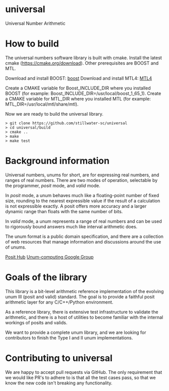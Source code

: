 # universal
Universal Number Arithmetic

# How to build

The universal numbers software library is built with cmake. Install the latest cmake (https://cmake.org/download).
Other prerequisites are BOOST and MTL.

Download and install BOOST: [boost](http://www.boost.org/users/download/)
Download and install MTL4: [MTL4](http://simunova.com/node/145)

Create a CMAKE variable for Boost_INCLUDE_DIR where you installed BOOST (for example: Boost_INCLUDE_DIR=/usr/local/boost_1_65_1).
Create a CMAKE variable for MTL_DIR where you installed MTL (for example: MTL_DIR=/usr/local/mtl/share/mtl).

Now we are ready to build the universal library.

```
> git clone https://github.com/stillwater-sc/universal
> cd universal/build
> cmake ..
> make
> make test

```

# Background information

Universal numbers, unums for short, are for expressing real numbers, and ranges of real numbers. 
There are two modes of operation, selectable by the programmer, _posit_ mode, and _valid_ mode.

In _posit_ mode, a unum behaves much like a floating-point number of fixed size, 
rounding to the nearest expressible value if the result of a calculation is not expressible exactly.
A posit offers more accuracy and a larger dynamic range than floats with the same number of bits.

In _valid_ mode, a unum represents a range of real numbers and can be used to rigorously bound answers 
much like interval arithmetic does.

The unum format is a public domain specification, and there are a collection of web resources that
manage information and discussions around the use of unums.

[Posit Hub](https://posithub.org)
[Unum-computing Google Group](https://groups.google.com/forum/#!forum/unum-computing)

# Goals of the library

This library is a bit-level arithmetic reference implementation of the evolving unum III (posit and valid) standard.
The goal is to provide a faithful posit arithmetic layer for any C/C++/Python environment.

As a reference library, there is extensive test infrastructure to validate the arithmetic, and there is a host
of utilities to become familiar with the internal workings of posits and valids.

We want to provide a complete unum library, and we are looking for contributors to finish the Type I and II unum implementations.

# Contributing to universal

We are happy to accept pull requests via GitHub. The only requirement that we would like PR's to adhere to
is that all the test cases pass, so that we know the new code isn't breaking any functionality. 

